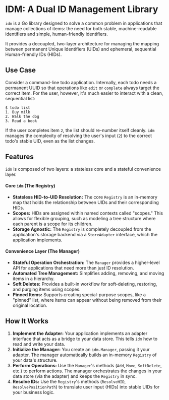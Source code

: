 # IDM: A Dual ID Management Library

`idm` is a Go library designed to solve a common problem in applications that manage collections of items: the need for both stable, machine-readable identifiers and simple, human-friendly identifiers.

It provides a decoupled, two-layer architecture for managing the mapping between permanent Unique Identifiers (UIDs) and ephemeral, sequential Human-friendly IDs (HIDs).

## Use Case

Consider a command-line todo application. Internally, each todo needs a permanent UUID so that operations like `edit` or `complete` always target the correct item. For the user, however, it's much easier to interact with a clean, sequential list:

```
$ todo list
1. Buy milk
2. Walk the dog
3. Read a book
```

If the user completes item `2`, the list should re-number itself cleanly. `idm` manages the complexity of resolving the user's input (`2`) to the correct todo's stable UID, even as the list changes.

## Features

`idm` is composed of two layers: a stateless core and a stateful convenience layer.

#### Core `idm` (The Registry)

-   **Stateless HID-to-UID Resolution:** The core `Registry` is an in-memory map that holds the relationship between UIDs and their corresponding HIDs.
-   **Scopes:** HIDs are assigned within named contexts called "scopes." This allows for flexible grouping, such as modeling a tree structure where each parent is a scope for its children.
-   **Storage Agnostic:** The `Registry` is completely decoupled from the application's storage backend via a `StoreAdapter` interface, which the application implements.

#### Convenience Layer (The Manager)

-   **Stateful Operation Orchestration:** The `Manager` provides a higher-level API for applications that need more than just ID resolution.
-   **Automated Tree Management:** Simplifies adding, removing, and moving items in a hierarchy.
-   **Soft Deletes:** Provides a built-in workflow for soft-deleting, restoring, and purging items using scopes.
-   **Pinned Items:** Supports creating special-purpose scopes, like a "pinned" list, where items can appear without being removed from their original location.

## How It Works

1.  **Implement the Adapter:** Your application implements an adapter interface that acts as a bridge to your data store. This tells `idm` how to read and write your data.
2.  **Initialize the Manager:** You create an `idm.Manager`, passing it your adapter. The manager automatically builds an in-memory `Registry` of your data's structure.
3.  **Perform Operations:** Use the `Manager`'s methods (`Add`, `Move`, `SoftDelete`, etc.) to perform actions. The manager orchestrates the changes in your data store (via the adapter) and keeps the `Registry` in sync.
4.  **Resolve IDs:** Use the `Registry`'s methods (`ResolveHID`, `ResolvePositionPath`) to translate user input (HIDs) into stable UIDs for your business logic.

